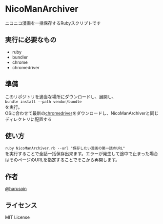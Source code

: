 # NicoManArchiver
ニコニコ漫画を一括保存するRubyスクリプトです
## 実行に必要なもの
* ruby
* bundler
* chrome
* chromedriver
## 準備
このリポジトリを適当な場所にダウンロードし、展開し、   
```bundle install --path vendor/bundle```  
を実行。  
OSに合わせて最新の[chromedriver](http://chromedriver.chromium.org)をダウンロードし、NicoManArchiverと同じディレクトリに配置する
## 使い方
```ruby NicoManArchiver.rb --url "保存したい漫画の第一話のURL"```  
を実行することで全話一括保存出来ます。エラーが発生して途中で止まった場合はそのページのURLを指定することでそこから再開します。
## 作者
[@harusoin](https://twitter.com/harusoin51)
## ライセンス
MIT License